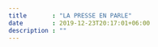 ```yaml
---
title       : "LA PRESSE EN PARLE"
date        : 2019-12-23T20:17:01+06:00
description : ""
---
```


